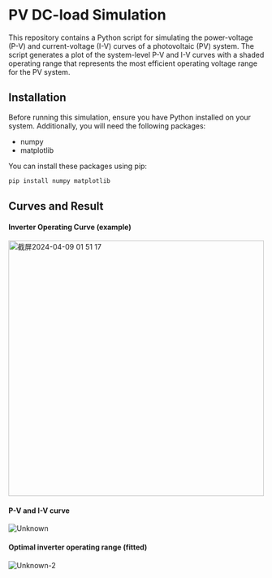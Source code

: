 # PV DC-load Simulation

This repository contains a Python script for simulating the power-voltage (P-V) and current-voltage (I-V) curves of a photovoltaic (PV) system. The script generates a plot of the system-level P-V and I-V curves with a shaded operating range that represents the most efficient operating voltage range for the PV system.

## Installation

Before running this simulation, ensure you have Python installed on your system. Additionally, you will need the following packages:
- numpy
- matplotlib

You can install these packages using pip:

```bash
pip install numpy matplotlib
```

## Curves and Result

#### Inverter Operating Curve (example)
<img width="503" alt="截屏2024-04-09 01 51 17" src="https://github.com/lmqZach/Solar_PV_System_Simulation/assets/92130976/44b4e0c4-2b48-4e3e-83f9-1cdb007c4209">

#### P-V and I-V curve
![Unknown](https://github.com/lmqZach/Solar_PV_System_Simulation/assets/92130976/f7d6d732-93ae-4286-95c8-16b0bf6e6540)

#### Optimal inverter operating range (fitted)
![Unknown-2](https://github.com/lmqZach/Solar_PV_System_Simulation/assets/92130976/9c5fe093-cd9a-4e6f-a69b-fd60b796bf41)

